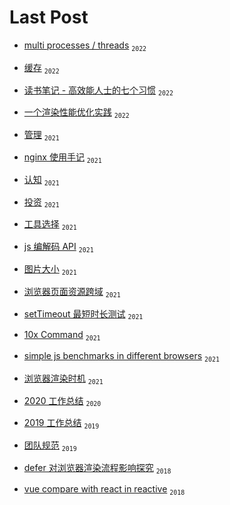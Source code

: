 # Last Post

- [multi processes / threads](https://github.com/anson09/blog/issues/26) <sub>`2022`</sub>

- [缓存](https://github.com/anson09/blog/issues/25) <sub>`2022`</sub>

- [读书笔记 - 高效能人士的七个习惯](https://github.com/anson09/blog/issues/24) <sub>`2022`</sub>

- [一个渲染性能优化实践](https://github.com/anson09/blog/issues/23) <sub>`2022`</sub>

- [管理](https://github.com/anson09/blog/issues/22) <sub>`2021`</sub>

- [nginx 使用手记](https://github.com/anson09/blog/issues/18) <sub>`2021`</sub>

- [认知](https://github.com/anson09/blog/issues/17) <sub>`2021`</sub>

- [投资](https://github.com/anson09/blog/issues/16) <sub>`2021`</sub>

- [工具选择](https://github.com/anson09/blog/issues/15) <sub>`2021`</sub>

- [js 编解码 API](https://github.com/anson09/blog/issues/14) <sub>`2021`</sub>

- [图片大小](https://github.com/anson09/blog/issues/13) <sub>`2021`</sub>

- [浏览器页面资源跨域](https://github.com/anson09/blog/issues/12) <sub>`2021`</sub>

- [setTimeout 最短时长测试](https://github.com/anson09/blog/issues/11) <sub>`2021`</sub>

- [10x Command](https://github.com/anson09/blog/issues/10) <sub>`2021`</sub>

- [simple js benchmarks in different browsers](https://github.com/anson09/blog/issues/9) <sub>`2021`</sub>

- [浏览器渲染时机](https://github.com/anson09/blog/issues/8) <sub>`2021`</sub>

- [2020 工作总结](https://github.com/anson09/blog/issues/5) <sub>`2020`</sub>

- [2019 工作总结](https://github.com/anson09/blog/issues/4) <sub>`2019`</sub>

- [团队规范](https://github.com/anson09/blog/issues/3) <sub>`2019`</sub>

- [defer 对浏览器渲染流程影响探究](https://anson09.github.io/blog/2018/defer%20对浏览器渲染流程影响探究) <sub>`2018`</sub>

- [vue compare with react in reactive](https://anson09.github.io/blog/2018/vue%20compare%20with%20react%20in%20reactive) <sub>`2018`</sub>
